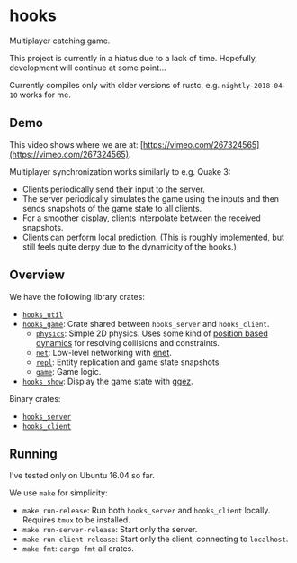 # hooks
Multiplayer catching game.

This project is currently in a hiatus due to a lack of time. Hopefully, development will continue at some point...

Currently compiles only with older versions of rustc, e.g. `nightly-2018-04-10` works for me.

## Demo
This video shows where we are at: [https://vimeo.com/267324565](https://vimeo.com/267324565).

Multiplayer synchronization works similarly to e.g. Quake 3:
- Clients periodically send their input to the server.
- The server periodically simulates the game using the inputs and then sends snapshots of the game state to all clients.
- For a smoother display, clients interpolate between the received snapshots.
- Clients can perform local prediction. (This is roughly implemented, but still feels quite derpy due to the dynamicity of the hooks.)

## Overview
We have the following library crates:
- [`hooks_util`](hooks_util)
- [`hooks_game`](hooks_game): Crate shared between `hooks_server` and `hooks_client`.
  - [`physics`](hooks_game/src/physics): Simple 2D physics. Uses some kind of [position based dynamics](http://matthias-mueller-fischer.ch/talks/2017-EG-CourseNotes.pdf) for resolving collisions and constraints.
  - [`net`](hooks_game/src/net): Low-level networking with [enet](https://github.com/ruabmbua/enet-sys).
  - [`repl`](hooks_game/src/repl): Entity replication and game state snapshots.
  - [`game`](hooks_game/src/game): Game logic.
- [`hooks_show`](hooks_show): Display the game state with [ggez](https://github.com/ggez/ggez).

Binary crates:
- [`hooks_server`](hooks_server)
- [`hooks_client`](hooks_client)

## Running

I've tested only on Ubuntu 16.04 so far.

We use `make` for simplicity:
- `make run-release`: Run both `hooks_server` and `hooks_client` locally. Requires `tmux` to be installed.
- `make run-server-release`: Start only the server.
- `make run-client-release`: Start only the client, connecting to `localhost`.
- `make fmt`: `cargo fmt` all crates.
